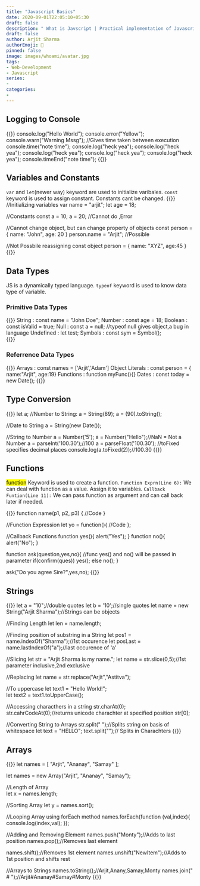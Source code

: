 ```yaml
---
title: "Javascript Basics"
date: 2020-09-01T22:05:10+05:30
draft: false
description: " What is Javscript | Practical implementation of Javascript "
draft: false
author: Arjit Sharma
authorEmoji: 🤖
pinned: false
image: images/whoami/avatar.jpg
tags:
- Web-Development
- Javascript
series:
- 
categories:
- 
---
```


## Logging to Console
{{<highlight javascript>}}
console.log("Hello World");
console.error("Yellow");
console.warn("Warning Mssg");
//Gives time taken between execution
console.time("note time");
    console.log("heck yea");
    console.log("heck yea");
    console.log("heck yea");
    console.log("heck yea");
    console.log("heck yea");
console.timeEnd("note time");
{{</highlight>}}


## Variables and Constants
`var` and `let`(newer way) keyword are used to initialize varibales.
`const` keyword is used to assign constant. Constants cant be changed.
{{<highlight javascript>}}
//Initializing variables
var name = "arjit";
let age = 18;

//Constants
const a = 10;
a = 20; //Cannot do ,Error

//Cannot change object, but can change property of objects
const person = {
    name: "John",
    age: 20
}
person.name = "Arjit"; //Possible

//Not Possbile reassigning const object
person = {
    name: "XYZ",
    age:45
}
{{</highlight>}}


## Data Types
JS is a dynamically typed language.
`typeof` keyword is used to know data type of variable.

### Primitive Data Types
{{<highlight javascript>}}
String : const name = "John Doe";
Number : const age = 18;
Boolean : const isValid = true;
Null : const a = null;
//typeof null gives object,a bug in language
Undefined : let test;
Symbols : const sym = Symbol();    
{{</highlight>}}

### Referrence Data Types
{{<highlight javascript>}}
Arrays : const names = ['Arjit','Adam']
Object Literals : const person = { name:"Arjit", age:19}
Functions : function myFunc(){}
Dates : const today = new Date(); 
{{</highlight>}}

## Type Conversion
{{<highlight javascript>}}
let a;
//Number to String:
a = String(89);
a = (90).toString();

//Date to String
a = String(new Date());

//String to Number
a = Number('5');
a = Number("Hello");//NaN = Not a Number
a = parseInt('100.30');//100
a = parseFloat('100.30');
//toFixed specifies decimal places
console.log(a.toFixed(2));//100.30 
{{</highlight>}}

## Functions
<mark>function</mark> Keyword is used to create a function.
`Function Exprn(Line 6):` We can deal with function as a value. Assign it to variables.
`Callback Funtion(Line 11):` We can pass function as argument and can call back later if needed.

{{<highlight javascript>}}
function name(p1, p2, p3) {
    //Code
}

//Function Expression
let yo = function(){
    //Code
};

//Callback Functions
function yes(){ alert("Yes"); }
function no(){ alert("No"); }

function ask(question,yes,no){
    //func yes() and no() will be passed in parameter
    if(confirm(ques))
        yes();
    else
        no();
}

ask("Do you agree Sire?",yes,no);
{{</highlight>}}

## Strings
{{<highlight javascript>}}
let a = "10";//double quotes 
let b = '10';//single quotes
let name = new String("Arjit Sharma");//Strings can be objects 

//Finding Length
let len = name.length;

//Finding position of substring in a String 
let pos1 = name.indexOf("Sharma");//1st occurence
let posLast = name.lastIndexOf("a");//last occurence of 'a' 

//Slicing
let str = "Arjit Sharma is my name.";
let name = str.slice(0,5);//1st parameter inclusive,2nd exclusive

//Replacing
let name = str.replace("Arjit","Astitva");

//To uppercase 
let text1 = "Hello World!";     
let text2 = text1.toUpperCase();

//Accessing characthers in a string
str.charAt(0);
str.cahrCodeAt(0);//returns unicode charachter at specified position
str[0];

//Converting String to Arrays
str.split(" ");//Splits string on basis of whitespace
let text = "HELLO";
text.split("");// Splits in Charachters
{{</highlight>}}


## Arrays

{{<highlight javascript>}}
let names = [
  "Arjit",
  "Ananay",
  "Samay"
];

let names = new Array("Arjit", "Ananay", "Samay");

//Length of Array            
let x = names.length; 

//Sorting Array
let y = names.sort();

//Looping Array using forEach method
names.forEach(function (val,index){
    console.log(index,val);
});

//Adding and Removing Element
names.push("Monty");//Adds to last position
names.pop();//Removes last element

names.shift();//Removes 1st element
names.unshift("NewItem");//Adds to 1st position and shifts rest

//Arrays to Strings
names.toString();//Arjit,Anany,Samay,Monty
names.join(" # ");//Arjit#Ananay#Samay#Monty
{{</highlight>}}
